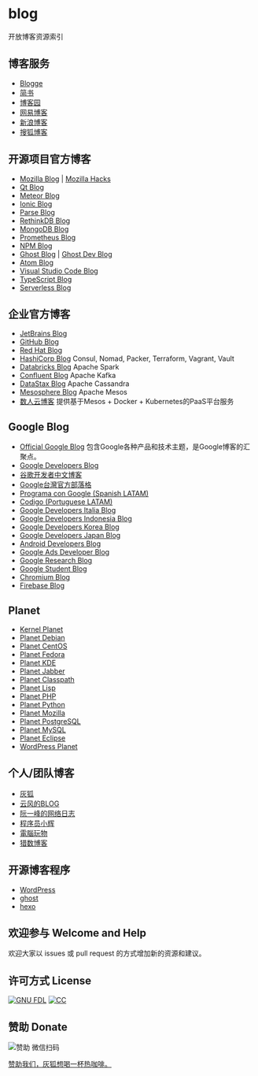 # blog
开放博客资源索引

## 博客服务
* [Blogge](https://www.blogger.com/)
* [简书](http://www.jianshu.com/)
* [博客园](https://www.cnblogs.com/)
* [网易博客](http://blog.163.com/)
* [新浪博客](http://blog.sina.com.cn/)
* [搜狐博客](http://blog.sohu.com/)

## 开源项目官方博客
* [Mozilla Blog](https://blog.mozilla.org/) | [Mozilla Hacks](https://hacks.mozilla.org/)
* [Qt Blog](https://blog.qt.io/)
* [Meteor Blog](https://blog.meteor.com/)
* [Ionic Blog](http://blog.ionicframework.com/)
* [Parse Blog](http://blog.parseplatform.org/)
* [RethinkDB Blog](https://rethinkdb.com/blog/)
* [MongoDB Blog](https://www.mongodb.com/blog)
* [Prometheus Blog](https://prometheus.io/blog/)
* [NPM Blog](http://blog.npmjs.org/)
* [Ghost Blog](https://blog.ghost.org/) | [Ghost Dev Blog](https://dev.ghost.org/)
* [Atom Blog](http://blog.atom.io/)
* [Visual Studio Code Blog](https://code.visualstudio.com/blogs/)
* [TypeScript Blog](https://blogs.msdn.microsoft.com/typescript/)
* [Serverless Blog](https://serverless.com/blog/)

## 企业官方博客
* [JetBrains Blog](https://blog.jetbrains.com/)
* [GitHub Blog](https://github.com/blog/)
* [Red Hat Blog](https://www.redhat.com/en/blog)
* [HashiCorp Blog](https://www.hashicorp.com/blog/) Consul, Nomad, Packer, Terraform, Vagrant, Vault
* [Databricks Blog](https://databricks.com/blog) Apache Spark
* [Confluent Blog](https://www.confluent.io/blog/) Apache Kafka
* [DataStax Blog](https://www.datastax.com/blog) Apache Cassandra
* [Mesosphere Blog](https://mesosphere.com/blog/) Apache Mesos
* [数人云博客](http://blog.shurenyun.com/) 提供基于Mesos + Docker + Kubernetes的PaaS平台服务

## Google Blog
* [Official Google Blog](https://blog.google/) 包含Google各种产品和技术主题，是Google博客的汇聚点。
* [Google Developers Blog](https://developers.googleblog.com/)
* [谷歌开发者中文博客](http://developers.googleblog.cn/)
* [Google台灣官方部落格](https://taiwan.googleblog.com/)
* [Programa con Google (Spanish LATAM)](https://desarrolladores.googleblog.com/)
* [Codigo (Portuguese LATAM)](https://desenvolvedores.googleblog.com/)
* [Google Developers Italia Blog](https://developers-it.googleblog.com/)
* [Google Developers Indonesia Blog](https://googledevid.blogspot.com/)
* [Google Developers Korea Blog](https://developers-kr.googleblog.com/)
* [Google Developers Japan Blog](https://developers-jp.googleblog.com/)
* [Android Developers Blog](https://android-developers.googleblog.com/)
* [Google Ads Developer Blog](https://googleadsdeveloper.blogspot.com/)
* [Google Research Blog](https://research.googleblog.com/)
* [Google Student Blog](https://students.googleblog.com/)
* [Chromium Blog](https://blog.chromium.org/)
* [Firebase Blog](https://firebase.googleblog.com/)

## Planet
* [Kernel Planet](http://kernelplanet.org/)
* [Planet Debian](http://planet.debian.org/)
* [Planet CentOS](http://planet.centos.org/)
* [Planet Fedora](http://fedoraplanet.org/)
* [Planet KDE](https://planet.kde.org/)
* [Planet Jabber](https://planet.jabber.org/)
* [Planet Classpath](http://planet.classpath.org/)
* [Planet Lisp](http://planet.lisp.org/)
* [Planet PHP](http://www.planet-php.org/)
* [Planet Python](http://planetpython.org/)
* [Planet Mozilla](https://planet.mozilla.org/)
* [Planet PostgreSQL](https://planet.postgresql.org/)
* [Planet MySQL](http://planet.mysql.com/)
* [Planet Eclipse](http://planeteclipse.org/)
* [WordPress Planet](http://planet.wordpress.org/)

## 个人/团队博客
* [灰狐](http://blog.huihoo.com/)
* [云风的BLOG](https://blog.codingnow.com/)
* [阮一峰的网络日志](http://www.ruanyifeng.com/blog/)
* [程序员小辉](https://www.xiaohui.com/)
* [電腦玩物](http://www.playpcesor.com/)
* [猎数博客](http://www.bagualu.net/)

## 开源博客程序
* [WordPress](https://wordpress.org)
* [ghost](https://ghost.org/)
* [hexo](https://hexo.io/)

## 欢迎参与 Welcome and Help
欢迎大家以 issues 或  pull request 的方式增加新的资源和建议。

## 许可方式 License
[![GNU FDL](http://wiki.huihoo.com/skins/common/images/gnu-fdl.png)](http://wiki.huihoo.com/wiki/CC-BY-SA_3.0) [![CC](http://wiki.huihoo.com/images/4/4e/CC-BY-SA_3.0-88x31.png)](http://wiki.huihoo.com/wiki/CC-BY-SA_3.0)

## 赞助 Donate
![赞助](http://wiki.huihoo.com/images/d/d7/Weixin-dashang.jpg) 微信扫码

[赞助我们，灰狐想喝一杯热咖啡。](http://wiki.huihoo.com/wiki/Donate_to_huihoo)
